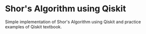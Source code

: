 # Shor's Algorithm using Qiskit

Simple implementation of Shor's Algorithm using Qiskit and practice examples of Qiskit textbook.

